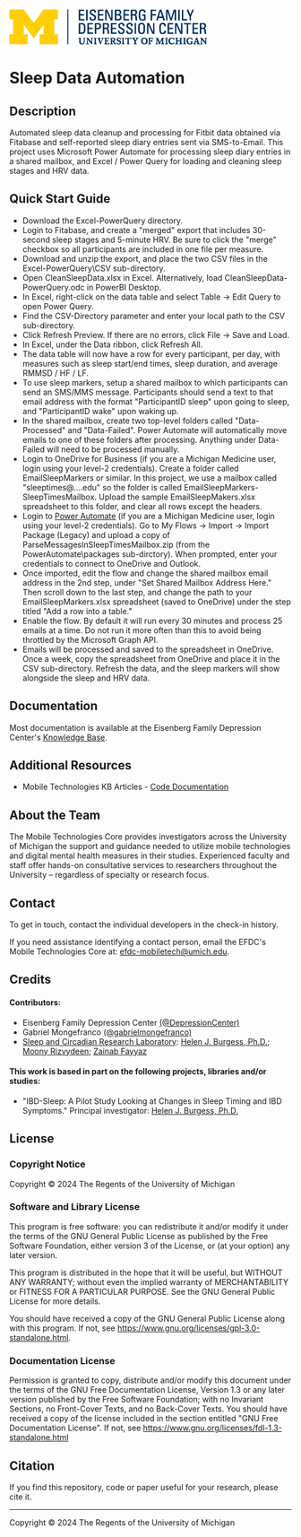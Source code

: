 ![Depression Center Logo](https://github.com/DepressionCenter/.github/blob/main/images/EFDCLogo_375w.png "depressioncenter.org")

# Sleep Data Automation

## Description
Automated sleep data cleanup and processing for Fitbit data obtained via Fitabase and self-reported sleep diary entries sent via SMS-to-Email. This project uses Microsoft Power Automate for processing sleep diary entries in a shared mailbox, and Excel / Power Query for loading and cleaning sleep stages and HRV data.



## Quick Start Guide
+ Download the Excel-PowerQuery directory.
+ Login to Fitabase, and create a "merged" export that includes 30-second sleep stages and 5-minute HRV. Be sure to click the "merge" checkbox so all participants are included in one file per measure.
+ Download and unzip the export, and place the two CSV files in the Excel-PowerQuery\CSV sub-directory.
+ Open CleanSleepData.xlsx in Excel. Alternatively, load CleanSleepData-PowerQuery.odc in PowerBI Desktop.
+ In Excel, right-click on the data table and select Table -> Edit Query to open Power Query.
+ Find the CSV-Directory parameter and enter your local path to the CSV sub-directory.
+ Click Refresh Preview. If there are no errors, click File -> Save and Load.
+ In Excel, under the Data ribbon, click Refresh All.
+ The data table will now have a row for every participant, per day, with measures such as sleep start/end times, sleep duration, and average RMMSD / HF / LF.
+ To use sleep markers, setup a shared mailbox to which participants can send an SMS/MMS message. Participants should send a text to that email address with the format "ParticipantID sleep" upon going to sleep, and "ParticipantID wake" upon waking up.
+ In the shared mailbox, create two top-level folders called "Data-Processed" and "Data-Failed". Power Automate will automatically move emails to one of these folders after processing. Anything under Data-Failed will need to be processed manually.
+ Login to OneDrive for Business (if you are a Michigan Medicine user, login using your level-2 credentials). Create a folder called EmailSleepMarkers or similar. In this project, we use a mailbox called "sleeptimes@....edu" so the folder is called EmailSleepMarkers-SleepTimesMailbox. Upload the sample EmailSleepMakers.xlsx spreadsheet to this folder, and clear all rows except the headers.
+ Login to [Power Automate](https://make.powerautomate.com) (if you are a Michigan Medicine user, login using your level-2 credentials). Go to My Flows -> Import -> Import Package (Legacy) and upload a copy of ParseMessagesInSleepTimesMailbox.zip (from the PowerAutomate\packages sub-dirctory). When prompted, enter your credentials to connect to OneDrive and Outlook.
+ Once imported, edit the flow and change the shared mailbox email address in the 2nd step, under "Set Shared Mailbox Address Here." Then scroll down to the last step, and change the path to your EmailSleepMarkers.xlsx spreadsheet (saved to OneDrive) under the step titled "Add a row into a table."
+ Enable the flow. By default it will run every 30 minutes and process 25 emails at a time. Do not run it more often than this to avoid being throttled by the Microsoft Graph API.
+ Emails will be processed and saved to the spreadsheet in OneDrive. Once a week, copy the spreadsheet from OneDrive and place it in the CSV sub-directory. Refresh the data, and the sleep markers will show alongside the sleep and HRV data.



## Documentation
Most documentation is available at the Eisenberg Family Depression Center's [Knowledge Base](https://teamdynamix.umich.edu/TDClient/210/DepressionCenter/Home/).


## Additional Resources
+ Mobile Technologies KB Articles - [Code Documentation](https://teamdynamix.umich.edu/TDClient/210/DepressionCenter/KB/?CategoryID=847)



## About the Team
The Mobile Technologies Core provides investigators across the University of Michigan the support and guidance needed to utilize mobile technologies and digital mental health measures in their studies. Experienced faculty and staff offer hands-on consultative services to researchers throughout the University – regardless of specialty or research focus.



## Contact
To get in touch, contact the individual developers in the check-in history.

If you need assistance identifying a contact person, email the EFDC's Mobile Technologies Core at: efdc-mobiletech@umich.edu.



## Credits
#### Contributors:
+ Eisenberg Family Depression Center [(@DepressionCenter)](https://github.com/DepressionCenter/)
+ Gabriel Mongefranco [(@gabrielmongefranco)](https://github.com/gabrielmongefranco)
+ [Sleep and Circadian Research Laboratory](https://medicine.umich.edu/dept/psychiatry/programs/sleep/sleep-circadian-research-laboratory): [Helen J. Burgess, Ph.D.](https://medicine.umich.edu/dept/psychiatry/helen-burgess-phd); [Moony Rizvydeen](https://www.linkedin.com/in/muneer-rizvydeen-b3b26254?original_referer=https%3A%2F%2Fdepressioncenter.org); [Zainab Fayyaz](https://mcommunity.umich.edu/person/fzainab) 



#### This work is based in part on the following projects, libraries and/or studies:
+ "IBD-Sleep: A Pilot Study Looking at Changes in Sleep Timing and IBD Symptoms." Principal investigator: [Helen J. Burgess, Ph.D.](https://medicine.umich.edu/dept/psychiatry/helen-burgess-phd)



## License
### Copyright Notice
Copyright © 2024 The Regents of the University of Michigan


### Software and Library License
This program is free software: you can redistribute it and/or modify it under the terms of the GNU General Public License as published by the Free Software Foundation, either version 3 of the License, or (at your option) any later version.

This program is distributed in the hope that it will be useful, but WITHOUT ANY WARRANTY; without even the implied warranty of MERCHANTABILITY or FITNESS FOR A PARTICULAR PURPOSE. See the GNU General Public License for more details.

You should have received a copy of the GNU General Public License along with this program. If not, see <https://www.gnu.org/licenses/gpl-3.0-standalone.html>.


### Documentation License
Permission is granted to copy, distribute and/or modify this document 
under the terms of the GNU Free Documentation License, Version 1.3 
or any later version published by the Free Software Foundation; 
with no Invariant Sections, no Front-Cover Texts, and no Back-Cover Texts. 
You should have received a copy of the license included in the section entitled "GNU 
Free Documentation License". If not, see <https://www.gnu.org/licenses/fdl-1.3-standalone.html>



## Citation
If you find this repository, code or paper useful for your research, please cite it.

----

Copyright © 2024 The Regents of the University of Michigan
